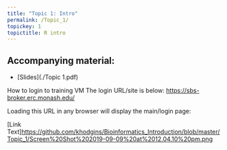 ```yaml
---
title: "Topic 1: Intro"
permalink: /Topic_1/
topickey: 1
topictitle: R intro
---
```




Accompanying material:
---------------------

* [Slides](./Topic 1.pdf)


How to login to training VM
The login URL/site is below: https://sbs-broker.erc.monash.edu/ 

Loading this URL in any browser will display the main/login page:

[Link Text]https://github.com/khodgins/Bioinformatics_Introduction/blob/master/Topic_1/Screen%20Shot%202019-09-09%20at%2012.04.10%20pm.png






